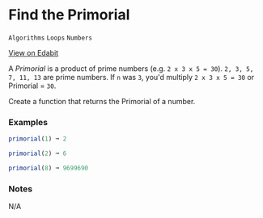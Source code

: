 # Find the Primorial

`Algorithms` `Loops` `Numbers`

[View on Edabit](https://edabit.com/challenge/86Dbfov3HDpKTArwo)

A _Primorial_ is a product of prime numbers (e.g. `2 x 3 x 5 = 30`). `2, 3, 5, 7, 11, 13` are prime numbers. If `n` was `3`, you'd multiply `2 x 3 x 5 = 30` or Primorial = `30`.

Create a function that returns the Primorial of a number.

### Examples

```js
primorial(1) ➞ 2

primorial(2) ➞ 6

primorial(8) ➞ 9699690
```

### Notes

N/A
